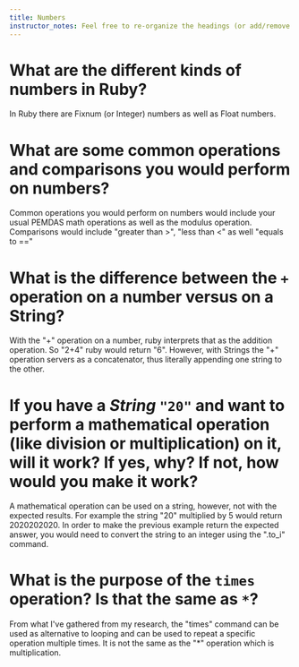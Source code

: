 ```yaml
---
title: Numbers
instructor_notes: Feel free to re-organize the headings (or add/remove headings) below. We included the headings for your benefit, but it's 100% fine if you want to write your responses in some different structure.
---
```


# What are the different kinds of numbers in Ruby?

In Ruby there are Fixnum (or Integer) numbers as well as Float numbers. 

# What are some common operations and comparisons you would perform on numbers?

Common operations you would perform on numbers would include your usual PEMDAS math operations as well as the modulus operation. Comparisons would include "greater than >", "less than <" as well "equals to =="

# What is the difference between the `+` operation on a number versus on a String?

With the "+" operation on a number, ruby interprets that as the addition operation. So "2+4" ruby would return "6". However, with Strings the "+" operation servers as a concatenator, thus literally appending one string to the other.

# If you have a _String_ `"20"` and want to perform a mathematical operation (like division or multiplication) on it, will it work? If yes, why? If not, how would you make it work?

A mathematical operation can be used on a string, however, not with the expected results. For example the string "20" multiplied by 5 would return 2020202020. In order to make the previous example return the expected answer, you would need to convert the string to an integer using the ".to_i" command.

# What is the purpose of the `times` operation? Is that the same as `*`?

From what I've gathered from my research, the "times" command can be used as alternative to looping and can be used to repeat a specific operation multiple times. It is not the same as the "*" operation which is multiplication. 
